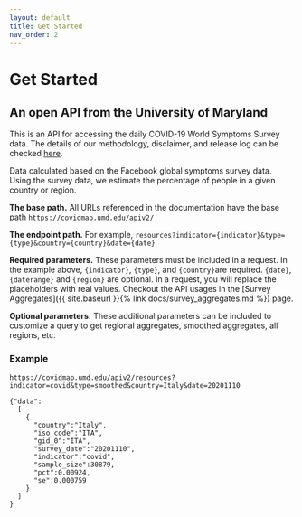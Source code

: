 ```yaml
---
layout: default
title: Get Started
nav_order: 2
---
```


# Get Started

## An open API from the University of Maryland
This is an API for accessing the daily COVID-19 World Symptoms Survey data. 
The details of our methodology, disclaimer, and release log can be checked [here](https://covidmap.umd.edu/methodology.html).

Data calculated based on the Facebook global symptoms survey data. Using the survey data, we estimate the percentage of people in a given country or region.

**The base path.** All URLs referenced in the documentation have the base path `https://covidmap.umd.edu/apiv2/`

**The endpoint path.** For example, `resources?indicator={indicator}&type={type}&country={country}&date={date}`

**Required parameters.** These parameters must be included in a request. In the example above, `{indicator}`, `{type}`, and `{country}`are required. `{date}`,`{daterange}` and `{region}` are optional. In a request, you will replace the placeholders with real values. Checkout the API usages in the [Survey Aggregates]({{ site.baseurl }}{% link docs/survey_aggregates.md %}) page.

**Optional parameters.** These additional parameters can be included to customize a query to get regional aggregates, smoothed aggregates, all regions, etc.

### Example
`https://covidmap.umd.edu/apiv2/resources?indicator=covid&type=smoothed&country=Italy&date=20201110`

```
{"data":
  [
    {
      "country":"Italy",
      "iso_code":"ITA",
      "gid_0":"ITA",
      "survey_date":"20201110",
      "indicator":"covid",
      "sample_size":30879,
      "pct":0.00924,
      "se":0.000759
    }
  ]
}
```


